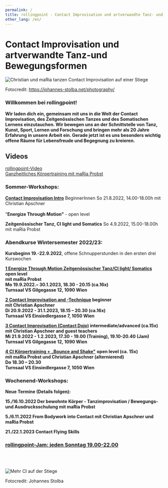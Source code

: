 ```yaml
---
permalink: /
title: rollingpoint - Contact Improvisation und artverwandte Tanz- und Bewegungsformen
other_lang: /en/
---
```

# Contact Improvisation und artverwandte Tanz-und Bewegungsformen

![Christian und maRia tanzen Contact Improvisation auf einer Stiege](/assets/uploads/dsc_1901_klein.jpg "Contact Improvisation")

Fotocredit: https://johannes-stolba.net/photography/

### Willkommen bei rollingpoint!

**Wir laden dich ein, gemeinsam mit uns in die Welt der Contact Improvisation, des Zeitgenössischen Tanzes und des Somatischen Lernens einzutauchen. Wir bewegen uns an der Schnittstelle von Tanz, Kunst, Sport, Lernen und Forschung und bringen mehr als 20 Jahre Erfahrung in unsere Arbeit ein. Gerade jetzt ist es uns besonders wichtig offene Räume für Lebensfreude und Begegnung zu kreieren.**

## Videos

<div class="imglink"><a target="_blank" href="https://www.youtube.com/embed/kp3DqzN1Ldo"><img src="/assets/uploads/video_vorschau_rollingpoint.png" alt="" /><div>rollingpoint-Video</div></a></div>

<div class="imglink"><a target="_blank" href="https://www.youtube.com/embed/6A5otnVZAg4"><img src="/assets/uploads/video_vorschau_maria.png" alt="" /><div>Ganzheitliches Körpertraining mit maRia Probst</div></a></div>

### Sommer-Workshops:

**[Contact Improvisation Intro](/workshops#intro)** BeginnerInnen So 21.8.2022, 14.00-18.00h mit Christian Apschner\
\
"**Energize Through Motion"** - open level

**Zeitgenössischer Tanz, CI light und Somatics** So 4.9.2022, 15.00-18.00h mit maRia Probst

### Abendkurse Wintersemester 2022/23:

**Kursbeginn 19.-22.9.2022**, offene Schnupperstunden in den ersten drei Kurswochen

**[1 Energize Through Motion Zeitgenössischer Tanz/CI light/ Somatics ](/kurse#mo)open level**\
**mit maRia Probst**  \
**Mo 19.9.2022.– 30.1.2023, 18.30 - 20.15 (ca.16x)**\
**Turnsaal VS Gilgegasse 12, 1090 Wien**

**[2 Contact Improvisation and -Technique](/kurse#di) beginner\
mit Christian Apschner\
Di 20.9.2022 - 31.1.2023, 18.15 – 20.30 (ca.16x)\
Turnsaal VS Einsiedlergasse 7, 1050 Wien**

**[3 Contact Improvisation (Contact Dojo)](/kurse#mi) intermediate/advanced (ca.15x)**\
**mit Christian Apschner and guest teachers**\
**Mi 21.9.2022 - 1.2.2023, 17.30 - 19.00 (Training), 19.10-20.40 (Jam)**\
**Turnsaal VS Gilgegasse 12, 1090 Wien**

**[4 CI Körpertraining + „Bounce and Shake"](/kurse#do)**  **open level (ca. 15x)**\
**mit maRia Probst und Christian Apschner (alternierend)**\
**Do 18.30 – 20.30**\
**Turnsaal VS Einsiedlergasse 7, 1050 Wien**

### Wochenend-Workshops:

**Neue Termine (Details folgen):**

**15./16.10.2022 Der bewohnte Körper - Tanzimprovisation / Bewegungs- und Ausdrucksschulung mit maRia Probst**

**5./6.11.2022 From Bodywork into Contact mit Christian Apschner und maRia Probst**

**21./22.1.2023 Contact Flying Skills**

### **[rollingpoint-Jam: jeden Sonntag 19.00-22.00](/jams)**

\
&nbsp;

![Mehr CI auf der Stiege](/assets/uploads/dsc_1941a.jpg "Mehr CI auf der Stiege")

Fotocredit: Johannes Stolba
